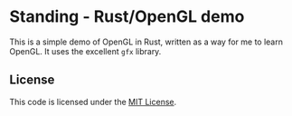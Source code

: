 # Standing - Rust/OpenGL demo

This is a simple demo of OpenGL in Rust, written as a way for me to learn
OpenGL. It uses the excellent `gfx` library.

## License

This code is licensed under the [MIT License](LICENSE).
